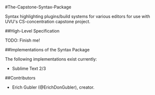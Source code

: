 #The-Capstone-Syntax-Package

Syntax highlighting plugins/build systems for various editors for use with UVU's CS-concentration capstone project.

##High-Level Specification

TODO: Finish me!

##Implementations of the Syntax Package

The following implementations exist currently:

* Sublime Text 2/3

##Contributors

* Erich Gubler (@ErichDonGubler), creator.

